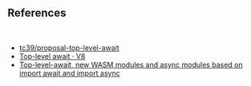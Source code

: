 ## References

<br />

- [tc39/proposal-top-level-await](https://github.com/tc39/proposal-top-level-await)
- [Top-level await · V8](https://v8.dev/features/top-level-await)
- [Top-level-await, new WASM modules and async modules based on import await and import async](https://github.com/webpack/webpack/pull/9177)
